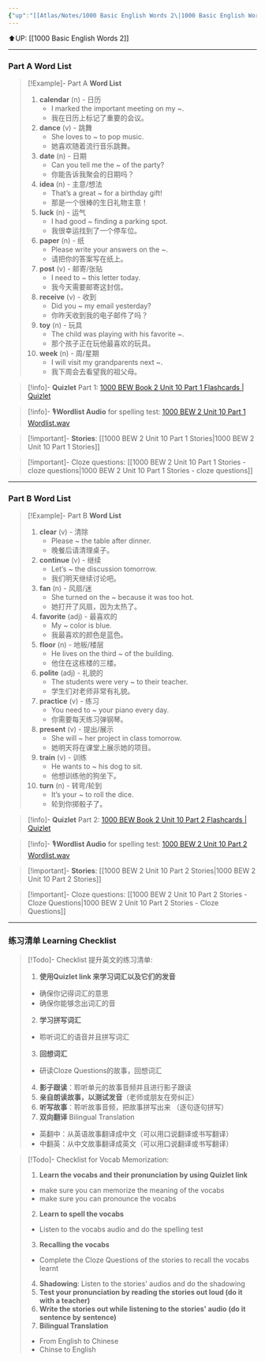 ```yaml
---
{"up":"[[Atlas/Notes/1000 Basic English Words 2\|1000 Basic English Words 2]]","dg-publish":true,"permalink":"/atlas/notes/1000-basic-english-words-2-unit-10/","dgPassFrontmatter":true}
---
```


⬆️UP: [[1000 Basic English Words 2]]

---
### Part A Word List

> [!Example]- Part A **Word List**
> 1. **calendar** (n) - 日历
>     - I marked the important meeting on my ~.
>     - 我在日历上标记了重要的会议。
> 2. **dance** (v) - 跳舞
>     - She loves to ~ to pop music.
>     - 她喜欢随着流行音乐跳舞。
> 3. **date** (n) - 日期
>     - Can you tell me the ~ of the party?
>     - 你能告诉我聚会的日期吗？
> 4. **idea** (n) - 主意/想法
>     - That’s a great ~ for a birthday gift!
>     - 那是一个很棒的生日礼物主意！
> 5. **luck** (n) - 运气
>     - I had good ~ finding a parking spot.
>     - 我很幸运找到了一个停车位。
> 6. **paper** (n) - 纸
>     - Please write your answers on the ~.
>     - 请把你的答案写在纸上。
> 7. **post** (v) - 邮寄/张贴
>     - I need to ~ this letter today.
>     - 我今天需要邮寄这封信。
> 8. **receive** (v) - 收到
>     - Did you ~ my email yesterday?
>     - 你昨天收到我的电子邮件了吗？
> 9. **toy** (n) - 玩具
>     - The child was playing with his favorite ~.
>     - 那个孩子正在玩他最喜欢的玩具。
> 10. **week** (n) - 周/星期
>     - I will visit my grandparents next ~.
>     - 我下周会去看望我的祖父母。

> [!info]- **Quizlet** Part 1: [1000 BEW Book 2 Unit 10 Part 1 Flashcards | Quizlet]()

> [!info]- 🎙️**Wordlist Audio** for spelling test: [1000 BEW 2 Unit 10 Part 1 Wordlist.wav]()

> [!important]- **Stories**: [[1000 BEW 2 Unit 10 Part 1 Stories\|1000 BEW 2 Unit 10 Part 1 Stories]]

> [!important]- Cloze questions: [[1000 BEW 2 Unit 10 Part 1 Stories - cloze questions\|1000 BEW 2 Unit 10 Part 1 Stories - cloze questions]]

---
### Part B Word List

> [!Example]- Part B **Word List**
> 1. **clear** (v) - 清除
>     - Please ~ the table after dinner.
>     - 晚餐后请清理桌子。
> 2. **continue** (v) - 继续
>     - Let’s ~ the discussion tomorrow.
>     - 我们明天继续讨论吧。
> 3. **fan** (n) - 风扇/迷
>     - She turned on the ~ because it was too hot.
>     - 她打开了风扇，因为太热了。
> 4. **favorite** (adj) - 最喜欢的
>     - My ~ color is blue.
>     - 我最喜欢的颜色是蓝色。
> 5. **floor** (n) - 地板/楼层
>     - He lives on the third ~ of the building.
>     - 他住在这栋楼的三楼。
> 6. **polite** (adj) - 礼貌的
>     - The students were very ~ to their teacher.
>     - 学生们对老师非常有礼貌。
> 7. **practice** (v) - 练习
>     - You need to ~ your piano every day.
>     - 你需要每天练习弹钢琴。
> 8. **present** (v) - 提出/展示
>     - She will ~ her project in class tomorrow.
>     - 她明天将在课堂上展示她的项目。
> 9. **train** (v) - 训练
>     - He wants to ~ his dog to sit.
>     - 他想训练他的狗坐下。
> 10. **turn** (n) - 转弯/轮到
>     - It’s your ~ to roll the dice.
>     - 轮到你掷骰子了。

> [!info]- **Quizlet** Part 2: [1000 BEW Book 2 Unit 10 Part 2 Flashcards | Quizlet]()

> [!info]- 🎙️**Wordlist Audio** for spelling test: [1000 BEW 2 Unit 10 Part 2 Wordlist.wav]()

> [!important]- **Stories**: [[1000 BEW 2 Unit 10 Part 2 Stories\|1000 BEW 2 Unit 10 Part 2 Stories]]

> [!important]- Cloze questions: [[1000 BEW 2 Unit 10 Part 2 Stories - Cloze Questions\|1000 BEW 2 Unit 10 Part 2 Stories - Cloze Questions]]


---- 
### 练习清单 Learning Checklist

> [!Todo]- Checklist 提升英文的练习清单:
> 1. **使用Quizlet link 来学习词汇以及它们的发音** 
>	- 确保你记得词汇的意思 
>	- 确保你能够念出词汇的音 
> 2. **学习拼写词汇** 
>	- 聆听词汇的语音并且拼写词汇 
> 3. **回想词汇**
>	- 研读Cloze Questions的故事，回想词汇 
> 4. **影子跟读**：聆听单元的故事音频并且进行影子跟读 
> 5. **亲自朗读故事，以测试发音**（老师或朋友在旁纠正）
> 6. **听写故事**：聆听故事音频，把故事拼写出来 （逐句逐句拼写）
> 7. **双向翻译** Bilingual Translation 
>	- 英翻中：从英语故事翻译成中文（可以用口说翻译或书写翻译）
>	- 中翻英：从中文故事翻译成英文（可以用口说翻译或书写翻译）

> [!Todo]- Checklist for Vocab Memorization:
> 
> 1. **Learn the vocabs and their pronunciation by using Quizlet link**
>	- make sure you can memorize the meaning of the vocabs
>	- make sure you can pronounce the vocabs
> 2. **Learn to spell the vocabs**
>	- Listen to the vocabs audio and do the spelling test
> 3. **Recalling the vocabs**
>	- Complete the Cloze Questions of the stories to recall the vocabs learnt
> 4. **Shadowing**: Listen to the stories' audios and do the shadowing
> 5. **Test your pronunciation by reading the stories out loud (do it with a teacher)**
> 6. **Write the stories out while listening to the stories' audio (do it sentence by sentence)**
> 7. **Bilingual Translation** 
> 	- From English to Chinese
> 	- Chinse to English

